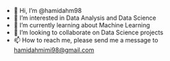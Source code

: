 - 👋 Hi, I’m @hamidahm98
- 👀 I’m interested in Data Analysis and Data Science
- 🌱 I’m currently learning about Machine Learning
- 💞️ I’m looking to collaborate on Data Science projects
- 📫 How to reach me, please send me a message to hamidahmimi98@gmail.com

<!---
hamidahm98/hamidahm98 is a ✨ special ✨ repository because its `README.md` (this file) appears on your GitHub profile.
You can click the Preview link to take a look at your changes.
--->
